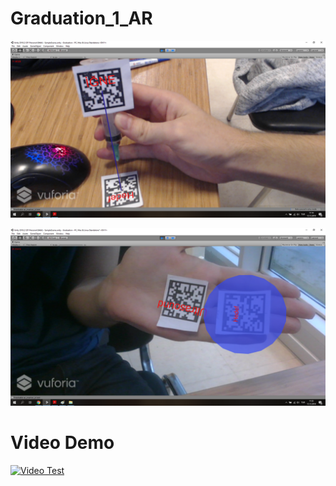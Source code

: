 # Graduation_1_AR  

![alt text](https://github.com/orhancel/Graduation_1_AR/blob/master/Find_Lenght.png)  


![alt text](https://github.com/orhancel/Graduation_1_AR/blob/master/Get_Target.png)  

# Video Demo  

[![Video Test](http://img.youtube.com/vi/s4hn66csx14/0.jpg)](http://www.youtube.com/watch?v=s4hn66csx14 "")
